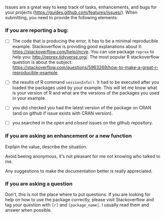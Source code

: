 Issues are a great way to keep track of tasks, enhancements, and bugs for your projects (https://guides.github.com/features/issues/). When submitting, you need to provide the following elements:

### If you are reporting a bug:

- [ ] The code that is producing the error, it has to be a minimal reproducible example.
Stackoverflow is providing good explanations about it: https://stackoverflow.com/help/mcve. You can use package `reprex` to help you: http://reprex.tidyverse.org/. The most popular R stackoverflow question is about the subject: https://stackoverflow.com/questions/5963269/how-to-make-a-great-r-reproducible-example.

- [ ] the results of R command `sessionInfo()`. It had to be executed after you loaded the packages used by your example. This will let me know what is your version of R and what are the versions of the packages you used in your example. 

- [ ] you did checked you had the latest version of the package on CRAN (and on github if issue exists with CRAN version).

- [ ] you searched in the *open* and *closed* issues on the github repository.


### If you are asking an enhancement or a new function

Explain the value, describe the situation.

Avoid beeing anonymous, it's not pleasant for me not knowing who talked to me.

Any suggestions to make the documentation better is really appreciated.

### If you are asking a question

Don't, this is not the place where to put questions. If you are looking for help on how to use the package correctly, please visit Stackoverflow and tag your question with `[r]` and `[package_name]`. I usually read them and answer when possible.

